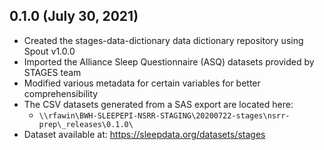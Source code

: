 ## 0.1.0 (July 30, 2021)

- Created the stages-data-dictionary data dictionary repository using Spout v1.0.0
- Imported the Alliance Sleep Questionnaire (ASQ) datasets provided by STAGES team
- Modified various metadata for certain variables for better comprehensibility
- The CSV datasets generated from a SAS export are located here:
  - `\\rfawin\BWH-SLEEPEPI-NSRR-STAGING\20200722-stages\nsrr-prep\_releases\0.1.0\`
- Dataset available at: https://sleepdata.org/datasets/stages
